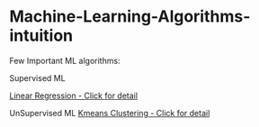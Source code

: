 # Machine-Learning-Algorithms-intuition

Few Important ML algorithms:

Supervised ML

[Linear Regression - Click for detail](https://medium.com/@nirajanrijal8/linear-regression-machine-learning-for-beginner-and-for-data-analyst-4bddee4a8d25)

UnSupervised ML
[Kmeans Clustering - Click for detail](https://medium.com/@nirajanrijal8/kmeans-clustering-unsupervised-machine-learning-approach-and-mathematical-approach-c03252486cf3)
